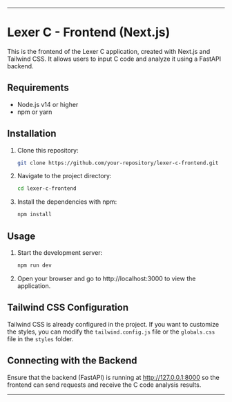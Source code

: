 
---

# Lexer C - Frontend (Next.js)

This is the frontend of the Lexer C application, created with Next.js and Tailwind CSS. It allows users to input C code and analyze it using a FastAPI backend.

## Requirements

- Node.js v14 or higher
- npm or yarn

## Installation

1. Clone this repository:
   ```bash
   git clone https://github.com/your-repository/lexer-c-frontend.git
   ```

2. Navigate to the project directory:
   ```bash
   cd lexer-c-frontend
   ```

3. Install the dependencies with npm:
   ```bash
   npm install
   ```

## Usage

1. Start the development server:
   ```bash
   npm run dev
   ```

2. Open your browser and go to http://localhost:3000 to view the application.

## Tailwind CSS Configuration

Tailwind CSS is already configured in the project. If you want to customize the styles, you can modify the `tailwind.config.js` file or the `globals.css` file in the `styles` folder.

## Connecting with the Backend

Ensure that the backend (FastAPI) is running at http://127.0.0.1:8000 so the frontend can send requests and receive the C code analysis results.

---


